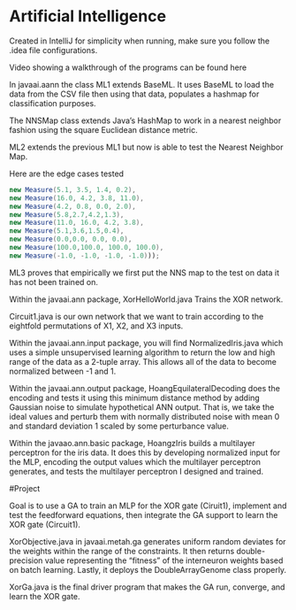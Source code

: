 # Artificial Intelligence
Created in IntelliJ for simplicity when running, make sure you follow the .idea file configurations.

Video showing a walkthrough of the programs can be found here

In javaai.aann the class ML1 extends  BaseML. It uses BaseML to load the data from the CSV file then using that data, 
populates a hashmap for classification purposes.

The NNSMap class extends Java’s HashMap to work in a nearest neighbor fashion using the square Euclidean distance metric.

ML2 extends the previous ML1 but now is able to test the Nearest Neighbor Map.

Here are the edge cases tested
```java
new Measure(5.1, 3.5, 1.4, 0.2),
new Measure(16.0, 4.2, 3.8, 11.0),
new Measure(4.2, 0.8, 0.0, 2.0),
new Measure(5.8,2.7,4.2,1.3),
new Measure(11.0, 16.0, 4.2, 3.8),
new Measure(5.1,3.6,1.5,0.4),
new Measure(0.0,0.0, 0.0, 0.0),
new Measure(100.0,100.0, 100.0, 100.0),
new Measure(-1.0, -1.0, -1.0, -1.0)));
```

ML3 proves that empirically we first put the NNS map to the test on data it has not been trained on.

Within the javaai.ann package, XorHelloWorld.java Trains the XOR network.

Circuit1.java is our own network that we want to train according to the eightfold permutations of X1, X2, and X3 inputs.

Within the javaai.ann.input package, you will find NormalizedIris.java which uses a simple unsupervised learning algorithm to return the low and high range of the data as a 2-tuple array.
This allows all of the data to become normalized between -1 and 1.

Within the javaai.ann.output package, HoangEquilateralDecoding does the encoding and tests it using this minimum distance method by adding Gaussian noise to simulate hypothetical ANN output.
That is, we take the ideal values and perturb them with normally distributed noise with mean 0 and standard deviation 1 scaled by some perturbance value.

Within the javaao.ann.basic package, HoangzIris builds a multilayer perceptron for the iris data. It does this by developing normalized input for the MLP, 
encoding the output values which the multilayer perceptron generates, and tests the multilayer perceptron I designed and trained. 

#Project

Goal is to use a GA to train an MLP for the XOR gate (Ciruit1), implement and test the feedforward equations, then integrate the GA support to learn the XOR gate (Circuit1).

XorObjective.java in javaai.metah.ga generates uniform random deviates for the weights within the range of the constraints.
It then returns double-precision value representing the “fitness” of the interneuron weights based on batch learning.
Lastly, it deploys the DoubleArrayGenome class properly.

XorGa.java is the final driver program that makes the GA run, converge, and learn the XOR gate.